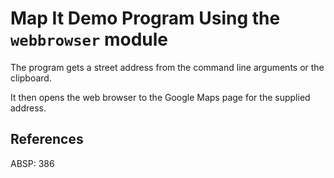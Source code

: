 # Map It Demo Program Using the `webbrowser` module

The program gets a street address from the command line arguments or the clipboard.

It then opens the web browser to the Google Maps page for the supplied address.

## References

ABSP:  386